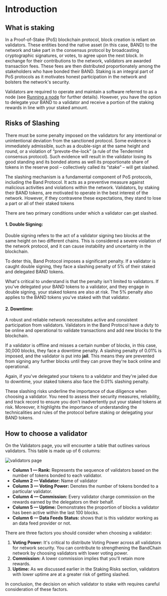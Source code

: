 # Introduction

## What is staking

In a Proof-of-Stake (PoS) blockchain protocol, block creation is reliant on validators. These entities bond the native asset (in this case, BAND) to the network and take part in the consensus protocol by broadcasting cryptographic signatures, or votes, to agree upon the next block. In exchange for their contributions to the network, validators are awarded transaction fees. These fees are then distributed proportionately among the stakeholders who have bonded their BAND. Staking is an integral part of PoS protocols as it motivates honest participation in the network and bolsters the network's security.

Validators are required to operate and maintain a software referred to as a node (see [Running a node](../node-validators/overview) for further details). However, you have the option to delegate your BAND to a validator and receive a portion of the staking rewards in line with your staked amount.

## Risks of Slashing

There must be some penalty imposed on the validators for any intentional or unintentional deviation from the sanctioned protocol. Some evidence is immediately admissible, such as a double-sign at the same height and round, or a violation of “prevote-the-lock” (a rule of the Tendermint consensus protocol). Such evidence will result in the validator losing its good standing and its bonded atoms as well its proportionate share of tokens in the reserve pool – collectively called its “stake” – will get slashed.

The slashing mechanism is a fundamental component of PoS protocols, including the Band Protocol. It acts as a preventive measure against malicious activities and violations within the network. Validators, by staking their BAND tokens, are motivated to operate in the best interest of the network. However, if they contravene these expectations, they stand to lose a part or all of their staked tokens

There are two primary conditions under which a validator can get slashed.

#### 1. Double Signing:

Double signing refers to the act of a validator signing two blocks at the same height on two different chains. This is considered a severe violation of the network protocol, and it can cause instability and uncertainty in the blockchain.

To deter this, Band Protocol imposes a significant penalty. If a validator is caught double signing, they face a slashing penalty of 5% of their staked and delegated BAND tokens.

What's critical to understand is that the penalty isn't limited to validators. If you've delegated your BAND tokens to a validator, and they engage in double signing, your staked tokens are also at risk. The 5% penalty also applies to the BAND tokens you've staked with that validator.

#### 2. Downtime:

A robust and reliable network necessitates active and consistent participation from validators. Validators in the Band Protocol have a duty to be online and operational to validate transactions and add new blocks to the blockchain.

If a validator is offline and misses a certain number of blocks, in this case, 30,000 blocks, they face a downtime penalty. A slashing penalty of 0.01% is imposed, and the validator is put into **jail**. This means they are prevented from signing any further blocks until they can prove they're back online and operational.

Again, if you've delegated your tokens to a validator and they're jailed due to downtime, your staked tokens also face the 0.01% slashing penalty.

These slashing risks underline the importance of due diligence when choosing a validator. You need to assess their security measures, reliability, and track record to ensure you don't inadvertently put your staked tokens at risk. Moreover, it highlights the importance of understanding the technicalities and rules of the protocol before staking or delegating your BAND tokens.

## How to choose a validator

On the Validators page, you will encounter a table that outlines various validators. This table is made up of 6 columns:

![validators page](/img/staking/all_validators_page.png)

- **Column 1 — Rank:** Represents the sequence of validators based on the number of tokens bonded to each validator.
- **Column 2 — Validator:** Name of validator
- **Column 3 — Voting Power:** Denotes the number of tokens bonded to a particular validator.
- **Column 4 — Commission:** Every validator charge commission on the rewards earned by the delegators on their behalf.
- **Column 5 — Uptime:** Demonstrates the proportion of blocks a validator has been active within the last 100 blocks.
- **Column 6 — Data Feeds Status:** shows that is this validator working as an data feed provider or not.

There are three factors you should consider when choosing a validator:

1. **Voting Power:** It's critical to distribute Voting Power across all validators for network security. You can contribute to strengthening the BandChain network by choosing validators with lower voting power.
2. **Commission:** A lower commission implies that you'll retain more rewards.
3. **Uptime:** As we discussed earlier in the Staking Risks section, validators with lower uptime are at a greater risk of getting slashed.

In conclusion, the decision on which validator to stake with requires careful consideration of these factors.

